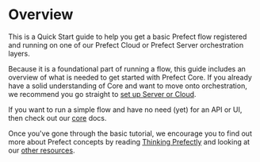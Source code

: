 # Overview

This is a Quick Start guide to help you get a basic Prefect flow registered and running on one of our Prefect Cloud or Prefect Server orchestration layers.  

Because it is a foundational part of running a flow, this guide includes an overview of what is needed to get started with Prefect Core.  If you already have a solid understanding of Core and want to move  onto orchestration, we recommend you go straight to [set up Server or Cloud](/orchestration/getting-started/set-up.md).  

If you want to run a simple flow and have no need (yet) for an API or UI, then check out our [core](/core/getting_started/quick-start.md) docs.  

Once you've gone through the basic tutorial, we encourage you to find out more about Prefect concepts by reading [Thinking Prefectly](/core/about_prefect/thinking-prefectly.md) and looking at our [other resources](/orchestration/getting-started/more-resources.md). 
